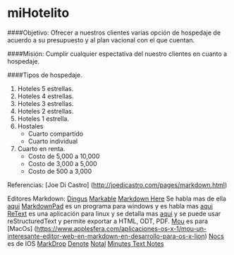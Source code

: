# miHotelito

####Objetivo:
Ofrecer a nuestros clientes varias opción de hospedaje de acuerdo a su presupuesto y al plan vacional con el que cuentan.

####Misión:
Cumplir cualquier espectativa del nuestro clientes en cuanto a hospedaje.

####Tipos de hospedaje.
1. Hoteles 5 estrellas.
2. Hoteles 4 estrellas.
3. Hoteles 3 estrellas.
4. Hoteles 2 estrellas.
5. Hoteles 1 estrella.
6. Hostales
    - Cuarto compartido
    - Cuarto individual
7. Cuarto en renta.
    - Costo de 5,000 a 10,000
    - Costo de 3,000 a 5,000
    - Costo de 500 a 3,000


Referencias:
[Joe Di Castro] (http://joedicastro.com/pages/markdown.html)

Editores Markdown:
[Dingus](http://daringfireball.net/projects/markdown/dingus)
[Markable](http://markable.in/:)
[Markdown Here](http://markdown-here.com/) Se habla mas de ella [aqui](https://www.genbeta.com/correo/usa-markdown-para-formatear-correos-electronicos-con-markdown-here)
[MarkdownPad](http://markdownpad.com/) es un programa para windows y es habla mas [aqui](https://www.genbeta.com/herramientas/markdownpad-editando-markdown-en-windows-eficientemente)
[ReText](http://sourceforge.net/p/retext/home/ReText/) es una aplicación para linux y se detalla mas [aqui](https://www.genbeta.com/herramientas/retext-interesante-editor-markdown-para-linux) y se puede usar reStructuredText y permite exportar a HTML, ODT, PDF.
[Mou](:http://mouapp.com/) es para [MacOs] (https://www.applesfera.com/aplicaciones-os-x-1/mou-un-interesante-editor-web-en-markdown-en-desarrollo-para-os-x-lion)
[Nocs](https://itunes.apple.com/es/app/id396073482) es de IOS
[MarkDrop](https://play.google.com/store/apps/details?id=net.keepzero.markdrop)
[Denote](https://play.google.com/store/apps/details?id=com.twostorks.android.denote)
[Notal](https://play.google.com/store/apps/details?id=com.fusionfenix.notal)
[Minutes Text Notes](https://play.google.com/store/apps/details?id=com.saelimbilly.genericdatabaseapp)
